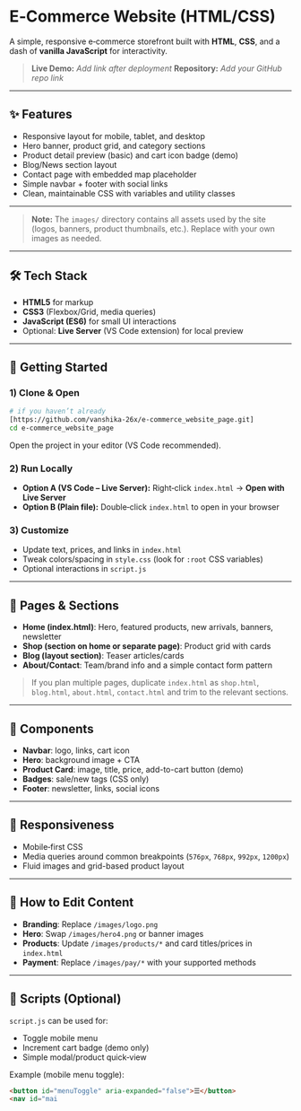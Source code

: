 # E‑Commerce Website (HTML/CSS)

A simple, responsive e‑commerce storefront built with **HTML**, **CSS**, and a dash of **vanilla JavaScript** for interactivity.

> **Live Demo:** *Add link after deployment*
> **Repository:** *Add your GitHub repo link*

---

## ✨ Features

* Responsive layout for mobile, tablet, and desktop
* Hero banner, product grid, and category sections
* Product detail preview (basic) and cart icon badge (demo)
* Blog/News section layout
* Contact page with embedded map placeholder
* Simple navbar + footer with social links
* Clean, maintainable CSS with variables and utility classes

---


> **Note:** The `images/` directory contains all assets used by the site (logos, banners, product thumbnails, etc.). Replace with your own images as needed.

---

## 🛠️ Tech Stack

* **HTML5** for markup
* **CSS3** (Flexbox/Grid, media queries)
* **JavaScript (ES6)** for small UI interactions
* Optional: **Live Server** (VS Code extension) for local preview

---

## 🚀 Getting Started

### 1) Clone & Open

```bash
# if you haven’t already
[https://github.com/vanshika-26x/e-commerce_website_page.git]
cd e-commerce_website_page
```

Open the project in your editor (VS Code recommended).

### 2) Run Locally

* **Option A (VS Code – Live Server):** Right‑click `index.html` → **Open with Live Server**
* **Option B (Plain file):** Double‑click `index.html` to open in your browser

### 3) Customize

* Update text, prices, and links in `index.html`
* Tweak colors/spacing in `style.css` (look for `:root` CSS variables)
* Optional interactions in `script.js`

---

## 🧭 Pages & Sections

* **Home (index.html)**: Hero, featured products, new arrivals, banners, newsletter
* **Shop (section on home or separate page)**: Product grid with cards
* **Blog (layout section)**: Teaser articles/cards
* **About/Contact**: Team/brand info and a simple contact form pattern

> If you plan multiple pages, duplicate `index.html` as `shop.html`, `blog.html`, `about.html`, `contact.html` and trim to the relevant sections.

---

## 🧩 Components

* **Navbar**: logo, links, cart icon
* **Hero**: background image + CTA
* **Product Card**: image, title, price, add-to-cart button (demo)
* **Badges**: sale/new tags (CSS only)
* **Footer**: newsletter, links, social icons

---

## 📱 Responsiveness

* Mobile‑first CSS
* Media queries around common breakpoints (`576px`, `768px`, `992px`, `1200px`)
* Fluid images and grid-based product layout

---

## 🧪 How to Edit Content

* **Branding**: Replace `/images/logo.png`
* **Hero**: Swap `/images/hero4.png` or banner images
* **Products**: Update `/images/products/*` and card titles/prices in `index.html`
* **Payment**: Replace `/images/pay/*` with your supported methods

---

## 🧰 Scripts (Optional)

`script.js` can be used for:

* Toggle mobile menu
* Increment cart badge (demo only)
* Simple modal/product quick‑view

Example (mobile menu toggle):

```html
<button id="menuToggle" aria-expanded="false">☰</button>
<nav id="mai
```
